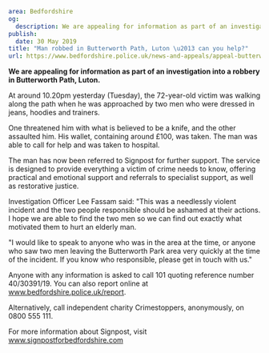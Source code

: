```yaml
area: Bedfordshire
og:
  description: We are appealing for information as part of an investigation into a robbery in Butterworth Path, Luton where a 72-year-old man was approached by two men.
publish:
  date: 30 May 2019
title: "Man robbed in Butterworth Path, Luton \u2013 can you help?"
url: https://www.bedfordshire.police.uk/news-and-appeals/appeal-butterworth-luton-may19
```

**We are appealing for information as part of an investigation into a robbery in Butterworth Path, Luton.**

At around 10.20pm yesterday (Tuesday), the 72-year-old victim was walking along the path when he was approached by two men who were dressed in jeans, hoodies and trainers.

One threatened him with what is believed to be a knife, and the other assaulted him. His wallet, containing around £100, was taken. The man was able to call for help and was taken to hospital.

The man has now been referred to Signpost for further support. The service is designed to provide everything a victim of crime needs to know, offering practical and emotional support and referrals to specialist support, as well as restorative justice.

Investigation Officer Lee Fassam said: "This was a needlessly violent incident and the two people responsible should be ashamed at their actions. I hope we are able to find the two men so we can find out exactly what motivated them to hurt an elderly man.

"I would like to speak to anyone who was in the area at the time, or anyone who saw two men leaving the Butterworth Park area very quickly at the time of the incident. If you know who responsible, please get in touch with us."

Anyone with any information is asked to call 101 quoting reference number 40/30391/19. You can also report online at www.bedfordshire.police.uk/report.

Alternatively, call independent charity Crimestoppers, anonymously, on 0800 555 111.

For more information about Signpost, visit www.signpostforbedfordshire.com
